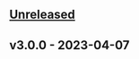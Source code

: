 <a name="unreleased"></a>
## [Unreleased]


<a name="v3.0.0"></a>
## v3.0.0 - 2023-04-07

[Unreleased]: https://github.com/MKProj/texcreate/compare/v3.0.0...HEAD

